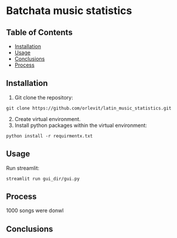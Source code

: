 # Batchata music statistics    

## Table of Contents
- [Installation](#installation)
- [Usage](#usage)
- [Conclusions](#Conclusions)
- [Process](#Process)

## Installation
1. Git clone the repository:
```
git clone https://github.com/orlevit/latin_music_statistics.git
```
2. Create virtual environment.
3. Install python packages within the virtual environment:
```
python install -r requirmentx.txt
```

## Usage
Run streamlit:
```
streamlit run gui_dir/gui.py
```
## Process
1000 songs were donwl
## Conclusions
